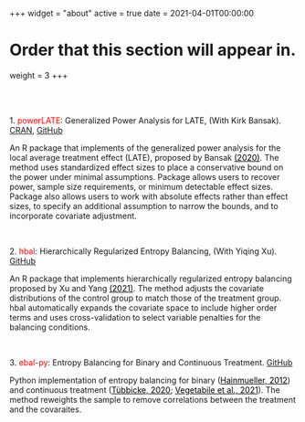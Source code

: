 +++
widget = "about"
active = true
date = 2021-04-01T00:00:00

# Order that this section will appear in.
weight = 3
+++

<br/><br/>

1\. <span style="color:red"> powerLATE</span>: Generalized Power Analysis for LATE, (With Kirk Bansak). [CRAN](https://cran.r-project.org/web/packages/powerLATE/index.html), [GitHub](https://github.com/kbansak/powerLATE)

An R package that implements of the generalized power analysis for the local average treatment effect (LATE), proposed by Bansak <a href="https://arxiv.org/abs/1610.08580" style="color: black">(2020)</a>. The method uses standardized effect sizes to place a conservative bound on the power under minimal assumptions. Package allows users to recover power, sample size requirements, or minimum detectable effect sizes. Package also allows users to work with absolute effects rather than effect sizes, to specify an additional assumption to narrow the bounds, and to incorporate covariate adjustment.

<br/>

2\. <span style="color:red"> hbal</span>: Hierarchically Regularized Entropy Balancing, (With Yiqing Xu). [GitHub](https://github.com/xuyiqing/hbal)

An R package that implements hierarchically regularized entropy balancing proposed by Xu and Yang <a href="https://papers.ssrn.com/sol3/papers.cfm?abstract_id=3807620" style="color: black">(2021)</a>. The method adjusts the covariate distributions of the control group to match those of the treatment group. hbal automatically expands the covariate space to include higher order terms and uses cross-validation to select variable penalties for the balancing conditions.

<br/>

3\. <span style="color:red"> ebal-py</span>: Entropy Balancing for Binary and Continuous Treatment. [GitHub](https://github.com/EddieYang211/ebal-py)

Python implementation of entropy balancing for binary (<a href="https://web.stanford.edu/~jhain/Paper/PA2012.pdf" style="color: black">Hainmueller, 2012</a>) and continuous treatment (<a href="https://arxiv.org/abs/2001.06281" style="color: black">Tübbicke, 2020</a>; <a href="https://arxiv.org/pdf/2003.02938.pdf" style="color: black">Vegetabile et al., 2021</a>). The method reweights the sample to remove correlations between the treatment and the covaraites.

<br/><br/>
